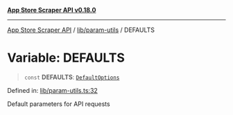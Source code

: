 [**App Store Scraper API v0.18.0**](../../../README.md)

***

[App Store Scraper API](../../../modules.md) / [lib/param-utils](../README.md) / DEFAULTS

# Variable: DEFAULTS

> `const` **DEFAULTS**: [`DefaultOptions`](../interfaces/DefaultOptions.md)

Defined in: [lib/param-utils.ts:32](https://github.com/facundoolano/app-store-scraper/blob/7e1baf8350e9d5936df88e03bdbb2e2ecea26d48/lib/param-utils.ts#L32)

Default parameters for API requests
